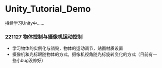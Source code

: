 # Unity_Tutorial_Demo
持续学习Unity中……

### 221127 物体控制与摄像机运动控制
- 学习物体的实例化与销毁，物体的运动调节，贴图材质设置
- 摄像机和光标跟随物体的方式，摄像机视角随光标旋转变化的方式（目前有一些小bug没修好）
